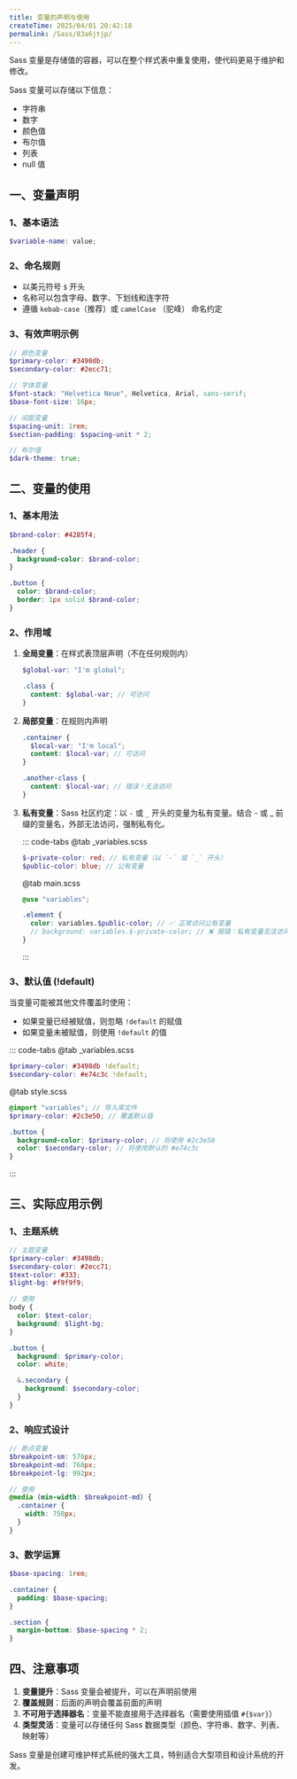 ```yaml
---
title: 变量的声明与使用
createTime: 2025/04/01 20:42:18
permalink: /Sass/83a6jtjp/
---
```


Sass 变量是存储值的容器，可以在整个样式表中重复使用，使代码更易于维护和修改。

Sass 变量可以存储以下信息：

- 字符串
- 数字
- 颜色值
- 布尔值
- 列表
- null 值

## 一、变量声明

### 1、基本语法

```scss
$variable-name: value;
```

### 2、命名规则

- 以美元符号 `$` 开头
- 名称可以包含字母、数字、下划线和连字符
- 遵循 `kebab-case`（推荐）或 `camelCase` （驼峰） 命名约定

### 3、有效声明示例

```scss
// 颜色变量
$primary-color: #3498db;
$secondary-color: #2ecc71;

// 字体变量
$font-stack: "Helvetica Neue", Helvetica, Arial, sans-serif;
$base-font-size: 16px;

// 间距变量
$spacing-unit: 1rem;
$section-padding: $spacing-unit * 2;

// 布尔值
$dark-theme: true;
```

## 二、变量的使用

### 1、基本用法

```scss
$brand-color: #4285f4;

.header {
  background-color: $brand-color;
}

.button {
  color: $brand-color;
  border: 1px solid $brand-color;
}
```

### 2、作用域

1. **全局变量**：在样式表顶层声明（不在任何规则内）

   ```scss
   $global-var: "I'm global";

   .class {
     content: $global-var; // 可访问
   }
   ```

2. **局部变量**：在规则内声明

   ```scss
   .container {
     $local-var: "I'm local";
     content: $local-var; // 可访问
   }

   .another-class {
     content: $local-var; // 错误！无法访问
   }
   ```

3. **私有变量**：Sass 社区约定：以 `-` 或 `_` 开头的变量为私有变量。结合 - 或 \_ 前缀的变量名，外部无法访问，强制私有化。

   ::: code-tabs
   @tab \_variables.scss

   ```scss
   $-private-color: red; // 私有变量（以 `-` 或 `_` 开头）
   $public-color: blue; // 公有变量
   ```

   @tab main.scss

   ```scss
   @use "variables";

   .element {
     color: variables.$public-color; // ✅ 正常访问公有变量
     // background: variables.$-private-color; // ❌ 报错：私有变量无法访问
   }
   ```

   :::

### 3、默认值 (!default)

当变量可能被其他文件覆盖时使用：

- 如果变量已经被赋值，则忽略 `!default` 的赋值
- 如果变量未被赋值，则使用 `!default` 的值

::: code-tabs
@tab \_variables.scss

```scss
$primary-color: #3498db !default;
$secondary-color: #e74c3c !default;
```

@tab style.scss

```scss
@import "variables"; // 导入库文件
$primary-color: #2c3e50; // 覆盖默认值

.button {
  background-color: $primary-color; // 将使用 #2c3e50
  color: $secondary-color; // 将使用默认的 #e74c3c
}
```

:::

## 三、实际应用示例

### 1、主题系统

```scss
// 主题变量
$primary-color: #3498db;
$secondary-color: #2ecc71;
$text-color: #333;
$light-bg: #f9f9f9;

// 使用
body {
  color: $text-color;
  background: $light-bg;
}

.button {
  background: $primary-color;
  color: white;

  &.secondary {
    background: $secondary-color;
  }
}
```

### 2、响应式设计

```scss
// 断点变量
$breakpoint-sm: 576px;
$breakpoint-md: 768px;
$breakpoint-lg: 992px;

// 使用
@media (min-width: $breakpoint-md) {
  .container {
    width: 750px;
  }
}
```

### 3、数学运算

```scss
$base-spacing: 1rem;

.container {
  padding: $base-spacing;
}

.section {
  margin-bottom: $base-spacing * 2;
}
```

## 四、注意事项

1. **变量提升**：Sass 变量会被提升，可以在声明前使用
2. **覆盖规则**：后面的声明会覆盖前面的声明
3. **不可用于选择器名**：变量不能直接用于选择器名（需要使用插值 `#{$var}`）
4. **类型灵活**：变量可以存储任何 Sass 数据类型（颜色、字符串、数字、列表、映射等）

Sass 变量是创建可维护样式系统的强大工具，特别适合大型项目和设计系统的开发。
